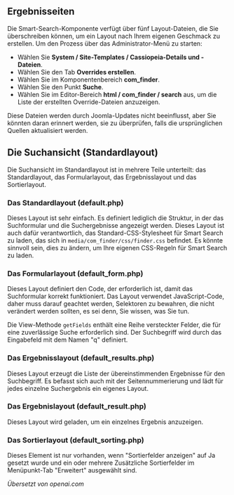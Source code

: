 <!-- Filename: Customising_the_Smart_Search_results_page / Display title: Layout-Überschreibungen für intelligente Suche -->

## Ergebnisseiten

Die Smart-Search-Komponente verfügt über fünf Layout-Dateien, die Sie überschreiben können, um ein Layout nach Ihrem eigenen Geschmack zu erstellen. Um den Prozess über das Administrator-Menü zu starten:

* Wählen Sie **System / Site-Templates / Cassiopeia-Details und -Dateien**.
* Wählen Sie den Tab **Overrides erstellen**.
* Wählen Sie im Komponentenbereich **com_finder**.
* Wählen Sie den Punkt **Suche**.
* Wählen Sie im Editor-Bereich **html / com_finder / search** aus, um die Liste der erstellten Override-Dateien anzuzeigen.

Diese Dateien werden durch Joomla-Updates nicht beeinflusst, aber Sie könnten daran erinnert werden, sie zu überprüfen, falls die ursprünglichen Quellen aktualisiert werden.

## Die Suchansicht (Standardlayout)

Die Suchansicht im Standardlayout ist in mehrere Teile unterteilt: das Standardlayout, das Formularlayout, das Ergebnisslayout und das Sortierlayout.

### Das Standardlayout (default.php)

Dieses Layout ist sehr einfach. Es definiert lediglich die Struktur, in der das Suchformular und die Suchergebnisse angezeigt werden. Dieses Layout ist auch dafür verantwortlich, das Standard-CSS-Stylesheet für Smart Search zu laden, das sich in `media/com_finder/css/finder.css` befindet. Es könnte sinnvoll sein, dies zu ändern, um Ihre eigenen CSS-Regeln für Smart Search zu laden.

### Das Formularlayout (default_form.php)

Dieses Layout definiert den Code, der erforderlich ist, damit das Suchformular korrekt funktioniert. Das Layout verwendet JavaScript-Code, daher muss darauf geachtet werden, Selektoren zu bewahren, die nicht verändert werden sollten, es sei denn, Sie wissen, was Sie tun.

Die View-Methode `getFields` enthält eine Reihe versteckter Felder, die für eine zuverlässige Suche erforderlich sind. Der Suchbegriff wird durch das Eingabefeld mit dem Namen "q" definiert.

### Das Ergebnisslayout (default_results.php)

Dieses Layout erzeugt die Liste der übereinstimmenden Ergebnisse für den Suchbegriff. Es befasst sich auch mit der Seitennummerierung und lädt für jedes einzelne Suchergebnis ein eigenes Layout.

### Das Ergebnislayout (default_result.php)

Dieses Layout wird geladen, um ein einzelnes Ergebnis anzuzeigen.

### Das Sortierlayout (default_sorting.php)

Dieses Element ist nur vorhanden, wenn "Sortierfelder anzeigen" auf Ja gesetzt wurde und ein oder mehrere Zusätzliche Sortierfelder im Menüpunkt-Tab "Erweitert" ausgewählt sind.

*Übersetzt von openai.com*

